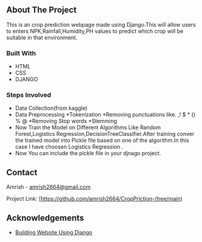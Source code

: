 

<!-- ABOUT THE PROJECT -->
## About The Project
This is an crop prediction webpage made using Django.This will allow users to enters NPK,Rainfall,Humidity,PH values to predict which crop will be suitable in that environment.
### Built With
* HTML
* CSS
* DJANGO  
### Steps Involved 

* Data Collection(from kaggle)
* Data Preprocessing
  *Tokenization
  *Removing punctuations like. ,! $ * () % @
  *Removing Stop words
  *Stemming
* Now Train the Model on Different Algorithms Like Random Forest,Logistics Regression,DecisionTreeClassifier.After training conver the trained model into Pickle file based on one of the algorithm.In this case I have choosen Logistics Regression . 
* Now You can include the pickle file in your djnago project.
## Contact

Amrish - amrish2664@gmail.com

Project Link: [https://github.com/amrish2664/CropPriction-/tree/main)

<!-- ACKNOWLEDGEMENTS -->
## Acknowledgements
* [Building Website Using Django](https://youtu.be/qwFBXuEeg1U?si=5YSw8DVKIPvPanUv)





